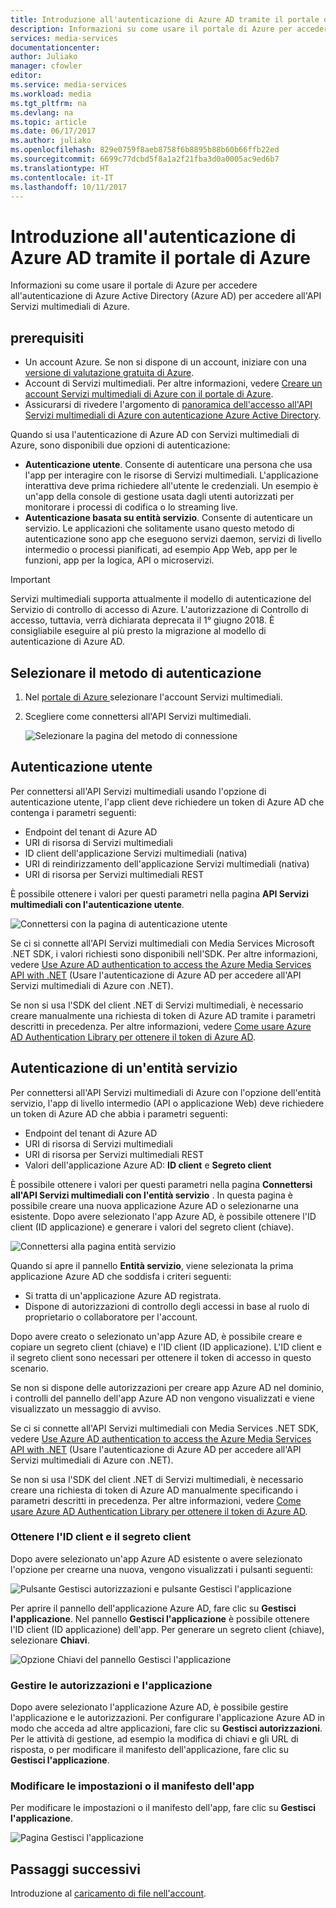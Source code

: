 ```yaml
---
title: Introduzione all'autenticazione di Azure AD tramite il portale di Azure| Microsoft Docs
description: Informazioni su come usare il portale di Azure per accedere all'autenticazione di Azure Active Directory (Azure AD) per usare l'API Servizi multimediali di Azure.
services: media-services
documentationcenter: 
author: Juliako
manager: cfowler
editor: 
ms.service: media-services
ms.workload: media
ms.tgt_pltfrm: na
ms.devlang: na
ms.topic: article
ms.date: 06/17/2017
ms.author: juliako
ms.openlocfilehash: 829e0759f8aeb8758f6b8895b88b60b66ffb22ed
ms.sourcegitcommit: 6699c77dcbd5f8a1a2f21fba3d0a0005ac9ed6b7
ms.translationtype: HT
ms.contentlocale: it-IT
ms.lasthandoff: 10/11/2017
---
```

# <a name="get-started-with-azure-ad-authentication-by-using-the-azure-portal"></a>Introduzione all'autenticazione di Azure AD tramite il portale di Azure

Informazioni su come usare il portale di Azure per accedere all'autenticazione di Azure Active Directory (Azure AD) per accedere all'API Servizi multimediali di Azure.

## <a name="prerequisites"></a>prerequisiti

- Un account Azure. Se non si dispone di un account, iniziare con una [versione di valutazione gratuita di Azure](https://azure.microsoft.com/pricing/free-trial/). 
- Account di Servizi multimediali. Per altre informazioni, vedere [Creare un account Servizi multimediali di Azure con il portale di Azure](media-services-portal-create-account.md).
- Assicurarsi di rivedere l'argomento di [panoramica dell'accesso all'API Servizi multimediali di Azure con autenticazione Azure Active Directory](media-services-use-aad-auth-to-access-ams-api.md). 

Quando si usa l'autenticazione di Azure AD con Servizi multimediali di Azure, sono disponibili due opzioni di autenticazione:

- **Autenticazione utente**. Consente di autenticare una persona che usa l'app per interagire con le risorse di Servizi multimediali. L'applicazione interattiva deve prima richiedere all'utente le credenziali. Un esempio è un'app della console di gestione usata dagli utenti autorizzati per monitorare i processi di codifica o lo streaming live. 
- **Autenticazione basata su entità servizio**. Consente di autenticare un servizio. Le applicazioni che solitamente usano questo metodo di autenticazione sono app che eseguono servizi daemon, servizi di livello intermedio o processi pianificati, ad esempio App Web, app per le funzioni, app per la logica, API o microservizi.

> [!IMPORTANT]
> Servizi multimediali supporta attualmente il modello di autenticazione del Servizio di controllo di accesso di Azure. L'autorizzazione di Controllo di accesso, tuttavia, verrà dichiarata deprecata il 1° giugno 2018. È consigliabile eseguire al più presto la migrazione al modello di autenticazione di Azure AD.

## <a name="select-the-authentication-method"></a>Selezionare il metodo di autenticazione

1. Nel [portale di Azure ](https://portal.azure.com/) selezionare l'account Servizi multimediali.
2. Scegliere come connettersi all'API Servizi multimediali.

    ![Selezionare la pagina del metodo di connessione](./media/media-services-portal-get-started-with-aad/media-services-portal-get-started01.png)

## <a name="user-authentication"></a>Autenticazione utente

Per connettersi all'API Servizi multimediali usando l'opzione di autenticazione utente, l'app client deve richiedere un token di Azure AD che contenga i parametri seguenti:  

* Endpoint del tenant di Azure AD
* URI di risorsa di Servizi multimediali
* ID client dell'applicazione Servizi multimediali (nativa) 
* URI di reindirizzamento dell'applicazione Servizi multimediali (nativa) 
* URI di risorsa per Servizi multimediali REST

È possibile ottenere i valori per questi parametri nella pagina **API Servizi multimediali con l'autenticazione utente**. 

![Connettersi con la pagina di autenticazione utente](./media/media-services-portal-get-started-with-aad/media-services-portal-get-started02.png)

Se ci si connette all'API Servizi multimediali con Media Services Microsoft .NET SDK, i valori richiesti sono disponibili nell'SDK. Per altre informazioni, vedere [Use Azure AD authentication to access the Azure Media Services API with .NET](media-services-dotnet-get-started-with-aad.md) (Usare l'autenticazione di Azure AD per accedere all'API Servizi multimediali di Azure con .NET).

Se non si usa l'SDK del client .NET di Servizi multimediali, è necessario creare manualmente una richiesta di token di Azure AD tramite i parametri descritti in precedenza. Per altre informazioni, vedere [Come usare Azure AD Authentication Library per ottenere il token di Azure AD](../active-directory/develop/active-directory-authentication-libraries.md).

## <a name="service-principal-authentication"></a>Autenticazione di un'entità servizio

Per connettersi all'API Servizi multimediali di Azure con l'opzione dell'entità servizio, l'app di livello intermedio (API o applicazione Web) deve richiedere un token di Azure AD che abbia i parametri seguenti:  

* Endpoint del tenant di Azure AD
* URI di risorsa di Servizi multimediali 
* URI di risorsa per Servizi multimediali REST
* Valori dell'applicazione Azure AD: **ID client** e **Segreto client**

È possibile ottenere i valori per questi parametri nella pagina **Connettersi all'API Servizi multimediali con l'entità servizio** . In questa pagina è possibile creare una nuova applicazione Azure AD o selezionarne una esistente. Dopo avere selezionato l'app Azure AD, è possibile ottenere l'ID client (ID applicazione) e generare i valori del segreto client (chiave). 

![Connettersi alla pagina entità servizio](./media/media-services-portal-get-started-with-aad/media-services-portal-get-started04.png)

Quando si apre il pannello **Entità servizio**, viene selezionata la prima applicazione Azure AD che soddisfa i criteri seguenti:

- Si tratta di un'applicazione Azure AD registrata.
- Dispone di autorizzazioni di controllo degli accessi in base al ruolo di proprietario o collaboratore per l'account.

Dopo avere creato o selezionato un'app Azure AD, è possibile creare e copiare un segreto client (chiave) e l'ID client (ID applicazione). L'ID client e il segreto client sono necessari per ottenere il token di accesso in questo scenario.

Se non si dispone delle autorizzazioni per creare app Azure AD nel dominio, i controlli del pannello dell'app Azure AD non vengono visualizzati e viene visualizzato un messaggio di avviso.

Se ci si connette all'API Servizi multimediali con Media Services .NET SDK, vedere [Use Azure AD authentication to access the Azure Media Services API with .NET](media-services-dotnet-get-started-with-aad.md) (Usare l'autenticazione di Azure AD per accedere all'API Servizi multimediali di Azure con .NET).

Se non si usa l'SDK del client .NET di Servizi multimediali, è necessario creare una richiesta di token di Azure AD manualmente specificando i parametri descritti in precedenza. Per altre informazioni, vedere [Come usare Azure AD Authentication Library per ottenere il token di Azure AD](../active-directory/develop/active-directory-authentication-libraries.md).

### <a name="get-the-client-id-and-client-secret"></a>Ottenere l'ID client e il segreto client

Dopo avere selezionato un'app Azure AD esistente o avere selezionato l'opzione per crearne una nuova, vengono visualizzati i pulsanti seguenti:

![Pulsante Gestisci autorizzazioni e pulsante Gestisci l'applicazione](./media/media-services-portal-get-started-with-aad/media-services-portal-manage.png)

Per aprire il pannello dell'applicazione Azure AD, fare clic su **Gestisci l'applicazione**. Nel pannello **Gestisci l'applicazione** è possibile ottenere l'ID client (ID applicazione) dell'app. Per generare un segreto client (chiave), selezionare **Chiavi**.

![Opzione Chiavi del pannello Gestisci l'applicazione](./media/media-services-portal-get-started-with-aad/media-services-portal-get-started06.png) 

### <a name="manage-permissions-and-the-application"></a>Gestire le autorizzazioni e l'applicazione

Dopo avere selezionato l'applicazione Azure AD, è possibile gestire l'applicazione e le autorizzazioni. Per configurare l'applicazione Azure AD in modo che acceda ad altre applicazioni, fare clic su **Gestisci autorizzazioni**. Per le attività di gestione, ad esempio la modifica di chiavi e gli URL di risposta, o per modificare il manifesto dell'applicazione, fare clic su **Gestisci l'applicazione**.

### <a name="edit-the-apps-settings-or-manifest"></a>Modificare le impostazioni o il manifesto dell'app

Per modificare le impostazioni o il manifesto dell'app, fare clic su **Gestisci l'applicazione**.

![Pagina Gestisci l'applicazione](./media/media-services-portal-get-started-with-aad/media-services-portal-get-started05.png)

## <a name="next-steps"></a>Passaggi successivi

Introduzione al [caricamento di file nell'account](media-services-portal-upload-files.md).
